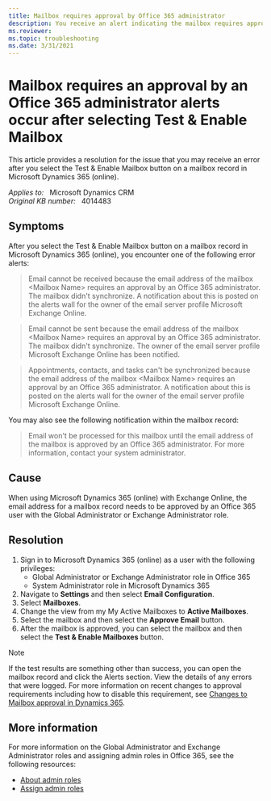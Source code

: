 ```yaml
---
title: Mailbox requires approval by Office 365 administrator
description: You receive an alert indicating the mailbox requires approval by an Office 365 administrator. Provides a resolution.
ms.reviewer: 
ms.topic: troubleshooting
ms.date: 3/31/2021
---
```

# Mailbox requires an approval by an Office 365 administrator alerts occur after selecting Test & Enable Mailbox

This article provides a resolution for the issue that you may receive an error after you select the Test & Enable Mailbox button on a mailbox record in Microsoft Dynamics 365 (online).

_Applies to:_ &nbsp; Microsoft Dynamics CRM  
_Original KB number:_ &nbsp; 4014483

## Symptoms

After you select the Test & Enable Mailbox button on a mailbox record in Microsoft Dynamics 365 (online), you encounter one of the following error alerts:

> Email cannot be received because the email address of the mailbox \<Mailbox Name> requires an approval by an Office 365 administrator. The mailbox didn't synchronize. A notification about this is posted on the alerts wall for the owner of the email server profile Microsoft Exchange Online.

> Email cannot be sent because the email address of the mailbox \<Mailbox Name> requires an approval by an Office 365 administrator. The mailbox didn't synchronize. The owner of the email server profile Microsoft Exchange Online has been notified.

> Appointments, contacts, and tasks can't be synchronized because the email address of the mailbox \<Mailbox Name> requires an approval by an Office 365 administrator. A notification about this is posted on the alerts wall for the owner of the email server profile Microsoft Exchange Online.

You may also see the following notification within the mailbox record:

> Email won't be processed for this mailbox until the email address of the mailbox is approved by an Office 365 administrator. For more information, contact your system administrator.

## Cause

When using Microsoft Dynamics 365 (online) with Exchange Online, the email address for a mailbox record needs to be approved by an Office 365 user with the Global Administrator or Exchange Administrator role.

## Resolution

1. Sign in to Microsoft Dynamics 365 (online) as a user with the following privileges:
    - Global Administrator or Exchange Administrator role in Office 365
    - System Administrator role in Microsoft Dynamics 365
2. Navigate to **Settings** and then select **Email Configuration**.
3. Select **Mailboxes**.
4. Change the view from my My Active Mailboxes to **Active Mailboxes**.
5. Select the mailbox and then select the **Approve Email** button.
6. After the mailbox is approved, you can select the mailbox and then select the **Test & Enable Mailboxes** button.

> [!NOTE]
> If the test results are something other than success, you can open the mailbox record and click the Alerts section. View the details of any errors that were logged.
For more information on recent changes to approval requirements including how to disable this requirement, see [Changes to Mailbox approval in Dynamics 365](https://support.microsoft.com/help/4506139/).

## More information

For more information on the Global Administrator and Exchange Administrator roles and assigning admin roles in Office 365, see the following resources:

- [About admin roles](/microsoft-365/admin/add-users/about-admin-roles)
- [Assign admin roles](/microsoft-365/admin/add-users/assign-admin-roles)
